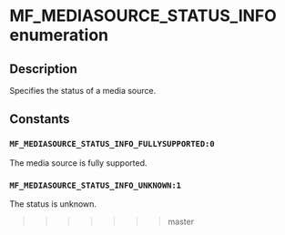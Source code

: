 # MF_MEDIASOURCE_STATUS_INFO enumeration

## Description

Specifies the status of a media source.

## Constants

### `MF_MEDIASOURCE_STATUS_INFO_FULLYSUPPORTED:0`

The media source is fully supported.

### `MF_MEDIASOURCE_STATUS_INFO_UNKNOWN:1`

The status is unknown.

>>>>>>> master